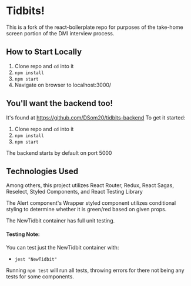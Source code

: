 # Tidbits!

This is a fork of the react-boilerplate repo for purposes of the take-home screen portion of the DMI interview process.

## How to Start Locally
1. Clone repo and `cd` into it
2. `npm install`
3. `npm start`
4. Navigate on browser to localhost:3000/

## You'll want the backend too!
It's found at https://github.com/DSom20/tidbits-backend
To get it started:
1. Clone repo and `cd` into it
2. `npm install`
3. `npm start`

The backend starts by default on port 5000

## Technologies Used
Among others, this project utilizes React Router, Redux, React Sagas, Reselect, Styled Components, and React Testing Library

The Alert component's Wrapper styled component utilizes conditional styling to determine whether it is green/red based on given props.

The NewTidbit container has full unit testing.

#### Testing Note:
You can test just the NewTidbit container with:

* `jest "NewTidbit"`

Running `npm test` will run all tests, throwing errors for there not being any tests for some components. 

